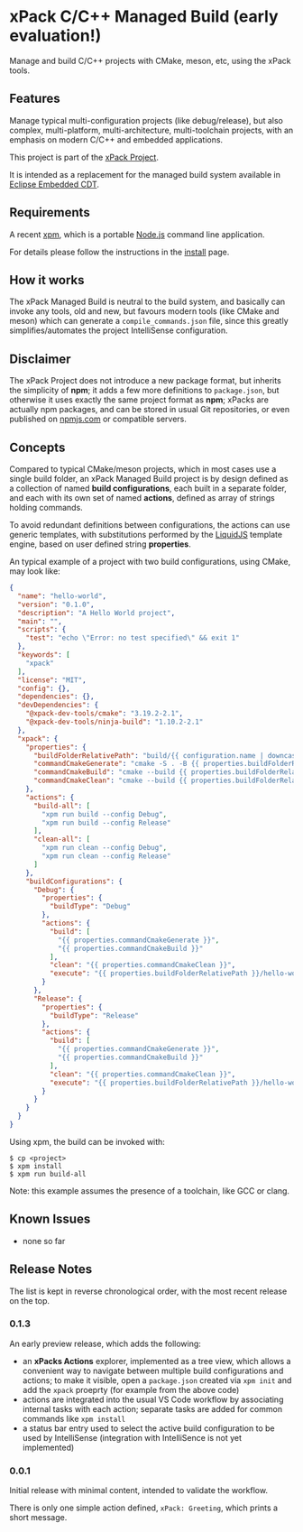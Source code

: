 # xPack C/C++ Managed Build (early evaluation!)

Manage and build C/C++ projects with CMake, meson, etc, using the xPack tools.

## Features

Manage typical multi-configuration projects (like debug/release), but also
complex,  multi-platform, multi-architecture, multi-toolchain projects,
with an emphasis on modern C/C++ and embedded applications.

This project is part of the [xPack Project](https://github.com/xpack).

It is intended as a replacement for the managed build system available
in [Eclipse Embedded CDT](https://projects.eclipse.org/projects/iot.embed-cdt/).

## Requirements

A recent [xpm](https://xpack.github.io/xpm/),
which is a portable [Node.js](https://nodejs.org/) command line application.

For details please follow the instructions in the
[install](https://xpack.github.io/install/) page.

## How it works

The xPack Managed Build is neutral to the build system, and basically
can invoke any tools, old and new, but favours modern tools
(like CMake and meson) which can
generate a `compile_commands.json` file, since this
greatly simplifies/automates the project IntelliSense configuration.

## Disclaimer

The xPack Project does not introduce a new package format, but
inherits the simplicity of **npm**; it adds a few more definitions
to `package.json`, but otherwise it uses exactly the same project
format as **npm**; xPacks are actually npm packages, and can be
stored in usual Git repositories, or even published on
[npmjs.com](https://www.npmjs.com/search?q=xpack)
or compatible servers.

## Concepts

Compared to typical CMake/meson projects, which in most cases use a
single build folder, an xPack Managed Build project is
by design defined as a collection of named **build configurations**,
each built in a separate folder, and each with its own set of
named **actions**, defined as array of strings holding commands.

To avoid redundant definitions between configurations,
the actions can use generic templates, with substitutions performed by the
[LiquidJS](https://liquidjs.com) template engine, based on
user defined string **properties**.

An typical example of a project with two build configurations,
using CMake, may look like:

```json
{
  "name": "hello-world",
  "version": "0.1.0",
  "description": "A Hello World project",
  "main": "",
  "scripts": {
    "test": "echo \"Error: no test specified\" && exit 1"
  },
  "keywords": [
    "xpack"
  ],
  "license": "MIT",
  "config": {},
  "dependencies": {},
  "devDependencies": {
    "@xpack-dev-tools/cmake": "3.19.2-2.1",
    "@xpack-dev-tools/ninja-build": "1.10.2-2.1"
  },
  "xpack": {
    "properties": {
      "buildFolderRelativePath": "build/{{ configuration.name | downcase }}",
      "commandCmakeGenerate": "cmake -S . -B {{ properties.buildFolderRelativePath }} -G Ninja -D CMAKE_BUILD_TYPE={{ properties.buildType }}",
      "commandCmakeBuild": "cmake --build {{ properties.buildFolderRelativePath }}",
      "commandCmakeClean": "cmake --build {{ properties.buildFolderRelativePath }} --target clean"
    },
    "actions": {
      "build-all": [
        "xpm run build --config Debug",
        "xpm run build --config Release"
      ],
      "clean-all": [
        "xpm run clean --config Debug",
        "xpm run clean --config Release"
      ]
    },
    "buildConfigurations": {
      "Debug": {
        "properties": {
          "buildType": "Debug"
        },
        "actions": {
          "build": [
            "{{ properties.commandCmakeGenerate }}",
            "{{ properties.commandCmakeBuild }}"
          ],
          "clean": "{{ properties.commandCmakeClean }}",
          "execute": "{{ properties.buildFolderRelativePath }}/hello-world"
        }
      },
      "Release": {
        "properties": {
          "buildType": "Release"
        },
        "actions": {
          "build": [
            "{{ properties.commandCmakeGenerate }}",
            "{{ properties.commandCmakeBuild }}"
          ],
          "clean": "{{ properties.commandCmakeClean }}",
          "execute": "{{ properties.buildFolderRelativePath }}/hello-world"
        }
      }
    }
  }
}
```

Using xpm, the build can be invoked with:

```console
$ cp <project>
$ xpm install
$ xpm run build-all
```

Note: this example assumes the presence of a toolchain, like GCC or clang.

## Known Issues

- none so far

## Release Notes

The list is kept in reverse chronological order, with the most recent
release on the top.

### 0.1.3

An early preview release, which adds the following:

- an **xPacks Actions** explorer, implemented as a tree view, which allows
  a convenient way to navigate between multiple build configurations and
  actions; to make it visible, open a `package.json`
  created via `xpm init` and add the `xpack` proeprty
  (for example from the above code)
- actions are integrated into the usual VS Code workflow by associating
  internal tasks with each action; separate tasks are added for common
  commands like `xpm install`
- a status bar entry used to select the active build configuration
  to be used by IntelliSense
  (integration with IntelliSence is not yet implemented)

### 0.0.1

Initial release with minimal content, intended to validate the workflow.

There is only one simple action defined, `xPack: Greeting`,
which prints a short message.
